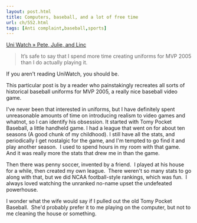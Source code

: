 ```yaml
---
layout: post.html
title: Computers, baseball, and a lot of free time
url: ch/552.html
tags: [Anti complaint,baseball,sports]
---
```

[Uni Watch » Pete, Julie, and Linc](http://www.uniwatchblog.com/?p=556)

> It’s safe to say that I spend more time creating uniforms for MVP 2005 than I do actually playing it.

If you aren't reading UniWatch, you should be.

This particular post is by a reader who painstakingly recreates all sorts of historical baseball uniforms for MVP 2005, a really nice baseball video game.

I've never been that interested in uniforms, but I have definitely spent unreasonable amounts of time on introducing realism to video games and whatnot, so I can identify his obsession. It started with Tomy Pocket Baseball, a little handheld game. I had a league that went on for about ten seasons (A good chunk of my childhood). I still have all the stats, and periodically I get nostalgic for the game, and I'm tempted to go find it and play another season.  I used to spend hours in my room with that game.  And it was really more the stats that drew me in than the game.

Then there was penny soccer, invented by a friend.  I played at his house for a while, then created my own league.  There weren't so many stats to go along with that, but we did NCAA football-style rankings, which was fun.  I always loved watching the unranked no-name upset the undefeated powerhouse.

I wonder what the wife would say if I pulled out the old Tomy Pocket Baseball.  She'd probably prefer it to me playing on the computer, but not to me cleaning the house or something.
